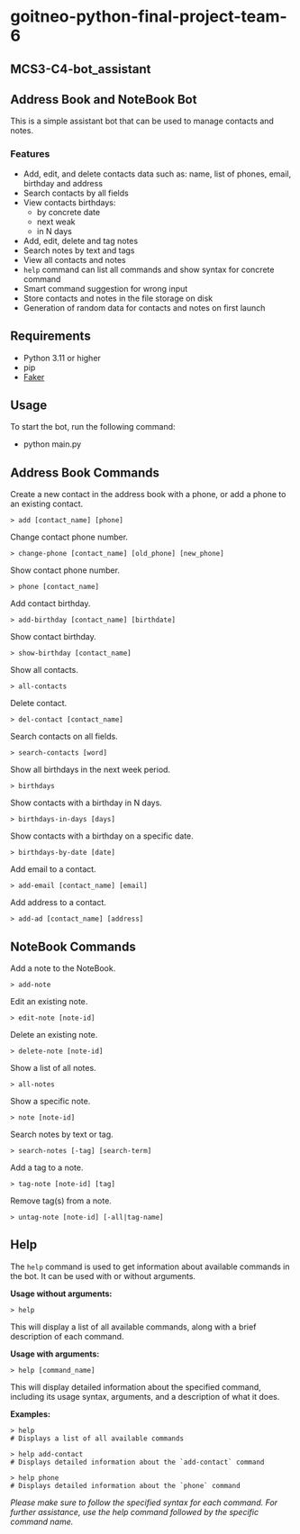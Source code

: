 # goitneo-python-final-project-team-6
## MCS3-C4-bot_assistant

## Address Book and NoteBook Bot
This is a simple assistant bot that can be used to manage contacts and notes.

### Features

* Add, edit, and delete contacts data such as: name, list of phones, email, birthday and address
* Search contacts by all fields
* View contacts birthdays:
  * by concrete date
  * next weak
  * in N days
* Add, edit, delete and tag notes
* Search notes by text and tags
* View all contacts and notes
* `help` command can list all commands and show syntax for concrete command
* Smart command suggestion for wrong input
* Store contacts and notes in the file storage on disk
* Generation of random data for contacts and notes on first launch


## Requirements

- Python 3.11 or higher
- pip
- [Faker](https://pypi.org/project/Faker/)


## Usage

To start the bot, run the following command:

- python main.py


## Address Book Commands

Create a new contact in the address book with a phone, or add a phone to an existing contact. 
```
> add [contact_name] [phone]
```
Change contact phone number.
```
> change-phone [contact_name] [old_phone] [new_phone]
```
Show contact phone number.
```
> phone [contact_name]
```
Add contact birthday.
```
> add-birthday [contact_name] [birthdate]
```
Show contact birthday.
```
> show-birthday [contact_name]
```
Show all contacts.
```
> all-contacts
```
Delete contact.
```
> del-contact [contact_name]
```
Search contacts on all fields.
```
> search-contacts [word]
```
Show all birthdays in the next week period.
```
> birthdays
```
Show contacts with a birthday in N days.
```
> birthdays-in-days [days]
```
Show contacts with a birthday on a specific date.
```
> birthdays-by-date [date]
```
Add email to a contact.
```
> add-email [contact_name] [email]
```
Add address to a contact.
```
> add-ad [contact_name] [address]
```

## NoteBook Commands

Add a note to the NoteBook.
```
> add-note
```
Edit an existing note.
```
> edit-note [note-id]
```
Delete an existing note.
```
> delete-note [note-id]
```
Show a list of all notes.
```
> all-notes
```
Show a specific note.
```
> note [note-id]
```
Search notes by text or tag.
```
> search-notes [-tag] [search-term]
```
Add a tag to a note.
```
> tag-note [note-id] [tag]
```
Remove tag(s) from a note.
```
> untag-note [note-id] [-all|tag-name]
```


## Help

The `help` command is used to get information about available commands in the bot. It can be used with or without arguments.

**Usage without arguments:**

```
> help
```

This will display a list of all available commands, along with a brief description of each command.

**Usage with arguments:**

```
> help [command_name]
```

This will display detailed information about the specified command, including its usage syntax, arguments, and a description of what it does.

**Examples:**

```
> help
# Displays a list of all available commands

> help add-contact
# Displays detailed information about the `add-contact` command

> help phone
# Displays detailed information about the `phone` command
```

*Please make sure to follow the specified syntax for each command. For further assistance, use the help command followed by the specific command name.*